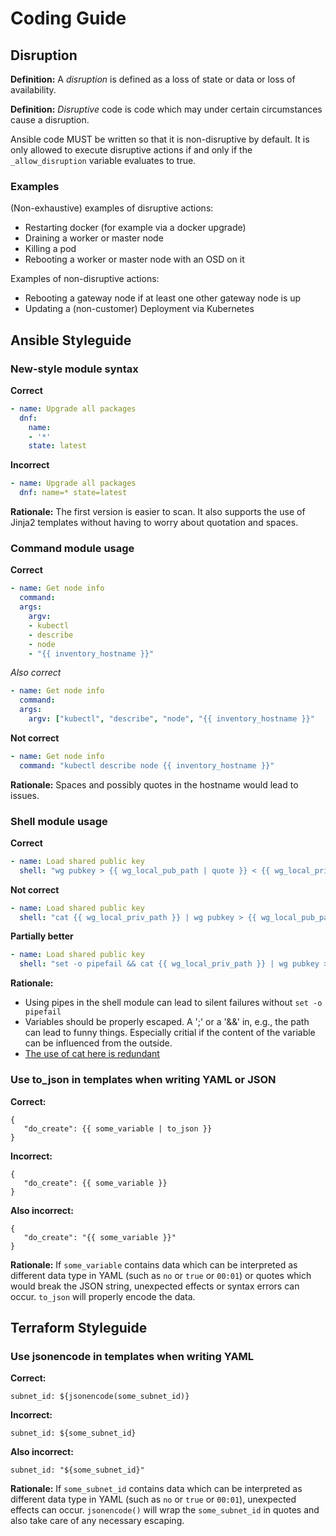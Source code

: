 # Coding Guide

## Disruption

**Definition:** A *disruption* is defined as a loss of state or data or loss of
availability.

**Definition:** *Disruptive* code is code which may under certain circumstances
cause a disruption.

Ansible code MUST be written so that it is non-disruptive by default. It is only
allowed to execute disruptive actions if and only if the `_allow_disruption`
variable evaluates to true.

### Examples

(Non-exhaustive) examples of disruptive actions:

- Restarting docker (for example via a docker upgrade)
- Draining a worker or master node
- Killing a pod
- Rebooting a worker or master node with an OSD on it

Examples of non-disruptive actions:

- Rebooting a gateway node if at least one other gateway node is up
- Updating a (non-customer) Deployment via Kubernetes

## Ansible Styleguide

### New-style module syntax

**Correct**

```yaml
- name: Upgrade all packages
  dnf:
    name:
    - '*'
    state: latest
```

**Incorrect**

```yaml
- name: Upgrade all packages
  dnf: name=* state=latest
```

**Rationale:** The first version is easier to scan. It also supports the use of Jinja2 templates without having to worry about quotation and spaces.


### Command module usage

**Correct**

```yaml
- name: Get node info
  command:
  args:
    argv:
    - kubectl
    - describe
    - node
    - "{{ inventory_hostname }}"
```

*Also correct*

```yaml
- name: Get node info
  command:
  args:
    argv: ["kubectl", "describe", "node", "{{ inventory_hostname }}"
```

**Not correct**

```yaml
- name: Get node info
  command: "kubectl describe node {{ inventory_hostname }}"
```

**Rationale:** Spaces and possibly quotes in the hostname would lead to issues.

### Shell module usage


**Correct**

```yaml
- name: Load shared public key
  shell: "wg pubkey > {{ wg_local_pub_path | quote }} < {{ wg_local_priv_path | quote }}"
```

**Not correct**

```yaml
- name: Load shared public key
  shell: "cat {{ wg_local_priv_path }} | wg pubkey > {{ wg_local_pub_path | quote }}"
```

**Partially better**

```yaml
- name: Load shared public key
  shell: "set -o pipefail && cat {{ wg_local_priv_path }} | wg pubkey > {{ wg_local_pub_path | quote }}"
```

**Rationale:**
* Using pipes in the shell module can lead to silent failures without `set -o pipefail`
* Variables should be properly escaped. A ';' or a '&&' in, e.g., the path can lead to funny things. Especially critial if the content of the variable can be influenced from the outside.
* [The use of cat here is redundant](http://porkmail.org/era/unix/award.html#cat)

### Use to\_json in templates when writing YAML or JSON

**Correct:**

```
{
   "do_create": {{ some_variable | to_json }}
}
```

**Incorrect:**

```
{
   "do_create": {{ some_variable }}
}
```

**Also incorrect:**

```
{
   "do_create": "{{ some_variable }}"
}
```

**Rationale:** If `some_variable` contains data which can be interpreted as different data type in YAML (such as `no` or `true` or `00:01`) or quotes which would break the JSON string, unexpected effects or syntax errors can occur. `to_json` will properly encode the data.

## Terraform Styleguide

### Use jsonencode in templates when writing YAML

**Correct:**

```
subnet_id: ${jsonencode(some_subnet_id)}
```

**Incorrect:**

```
subnet_id: ${some_subnet_id}
```

**Also incorrect:**

```
subnet_id: "${some_subnet_id}"
```

**Rationale:** If `some_subnet_id` contains data which can be interpreted as different data type in YAML (such as `no` or `true` or `00:01`), unexpected effects can occur. `jsonencode()` will wrap the `some_subnet_id` in quotes and also take care of any necessary escaping.
